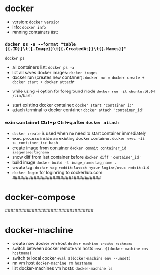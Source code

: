 # docker
- version:
`docker version`
- info:
`docker info`
- running containers list:
### `docker ps -a --format "table {{.ID}}\t{{.Image}}\t{{.CreatedAt}}\t{{.Names}}"`
`docker ps`
- all containers list:
`docker ps -a`
- list all saves docker images:
`docker images`
- docker run (creates new container):
`docker run` = `docker create + docker start + docker attach*`
 * while using -i option for foreground mode
`docker run -it ubuntu:16.04 /bin/bash`
- start existing docker container:
`docker start 'container_id'`
- attach terminal to docker container
`docker attach 'container_id'`
### exin containet Ctrl+p Ctrl+q after `docker attach`
- `docker create` is used when no need to start container immediately
- exec process inside an existing docker container:
`docker exec -it <u_container_id> bash`
- create image from container
`docker commit container_id imagename:tagname`
- show diff from last container before
`docker diff 'container_id'`
- build image
`docker build -t image_name:tag_name .`
- create tag:
`docker tag reddit:latest <your-login>/otus-reddit:1.0`
- `docker login` for loginning to dockerhub.com
#################################
# docker-compose

#################################
# docker-machine
- create new docker vm host
`docker-machine create hostname`
- switch between docker remote vm hosts
`eval $(docker-machine env hostname)`
- switch to local docker
`eval $(docker-machine env --unset)`
- rm vm host
`docker-machine rm hostname`
- list docker-machines vm hosts:
`docker-machine ls`
